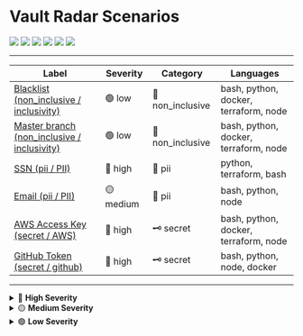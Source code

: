 # Vault Radar Scenarios

[![](https://img.shields.io/badge/High-red)](#high) [![](https://img.shields.io/badge/Medium-yellow)](#medium) [![](https://img.shields.io/badge/Low-lightgrey)](#low) [![](https://img.shields.io/badge/Secret-purple)](#secret) [![](https://img.shields.io/badge/Pii-orange)](#pii) [![](https://img.shields.io/badge/Non%20inclusive-green)](#non-inclusive)

---
| Label | Severity | Category | Languages |
|---|---|---|---|
| [Blacklist (non_inclusive / inclusivity)](#blacklist-non_inclusive-inclusivity) | 🟢 low | 🌈 non_inclusive | bash, python, docker, terraform, node |
| [Master branch (non_inclusive / inclusivity)](#master-branch-non_inclusive-inclusivity) | 🟢 low | 🌈 non_inclusive | bash, python, docker, terraform, node |
| [SSN (pii / PII)](#ssn-pii-pii) | 🚨 high | 📧 pii | python, terraform, bash |
| [Email (pii / PII)](#email-pii-pii) | 🟡 medium | 📧 pii | bash, python, node |
| [AWS Access Key (secret / AWS)](#aws-access-key-secret-aws) | 🚨 high | 🗝️ secret | bash, python, docker, terraform, node |
| [GitHub Token (secret / github)](#github-token-secret-github) | 🚨 high | 🗝️ secret | bash, python, node, docker |

---

<details>
<summary>🚨 <b>High Severity</b></summary>

### SSN (pii / PII) 🚨

- **Value:** `123-45-6789`
- **Languages:** python, terraform, bash
- **Severity:** high ![](https://img.shields.io/badge/High-high-red)
- **Category:** pii 📧 ![](https://img.shields.io/badge/Pii-pii-blue)
- **Author:** test
- **Source:** fake db

> US social security number

[⬆️ Back to top](#vault-radar-scenarios)

---
### AWS Access Key (secret / AWS) 🚨

- **Value:** `AWS_ACCESS_KEY_ID=AKIA1234567890FAKE`
- **Languages:** bash, python, docker, terraform, node
- **Severity:** high ![](https://img.shields.io/badge/High-high-red)
- **Category:** secret 🗝️ ![](https://img.shields.io/badge/Secret-secret-blue)
- **Author:** raymon.epping
- **Source:** test suite

> Classic AWS secret pattern

[⬆️ Back to top](#vault-radar-scenarios)

---
### GitHub Token (secret / github) 🚨 +++

- **Languages:** bash, python, node, docker
- **Severity:** high ![](https://img.shields.io/badge/High-high-red)
- **Category:** secret 🗝️ ![](https://img.shields.io/badge/Secret-secret-blue)
- **Author:** test
- **Source:** examples

> GitHub personal access token format

[⬆️ Back to top](#vault-radar-scenarios)

---
</details>

<details>
<summary>🟡 <b>Medium Severity</b></summary>

### Email (pii / PII) 🟡

- **Value:** `john.doe@example.com`
- **Languages:** bash, python, node
- **Severity:** medium ![](https://img.shields.io/badge/Medium-medium-red)
- **Category:** pii 📧 ![](https://img.shields.io/badge/Pii-pii-blue)
- **Author:** test
- **Source:** public db

> Sample email leak

[⬆️ Back to top](#vault-radar-scenarios)

---
</details>

<details>
<summary>🟢 <b>Low Severity</b></summary>

### Blacklist (non_inclusive / inclusivity) 🟢

- **Value:** `blacklist`
- **Languages:** bash, python, docker, terraform, node
- **Severity:** low ![](https://img.shields.io/badge/Low-low-red)
- **Category:** non_inclusive 🌈 ![](https://img.shields.io/badge/Non_inclusive-non_inclusive-blue)
- **Author:** test
- **Source:** old code

> Non-inclusive legacy term

[⬆️ Back to top](#vault-radar-scenarios)

---
### Master branch (non_inclusive / inclusivity) 🟢

- **Value:** `master branch`
- **Languages:** bash, python, docker, terraform, node
- **Severity:** low ![](https://img.shields.io/badge/Low-low-red)
- **Category:** non_inclusive 🌈 ![](https://img.shields.io/badge/Non_inclusive-non_inclusive-blue)
- **Author:** test
- **Source:** legacy vcs

> Legacy VCS term

[⬆️ Back to top](#vault-radar-scenarios)

---
</details>

